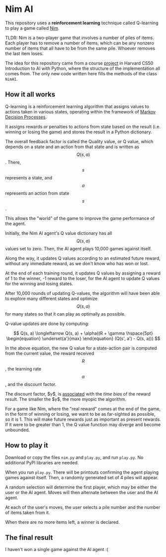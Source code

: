 # Nim AI

This repository uses a **reinforcement learning** technique called Q-learning to play a game called [Nim](https://en.wikipedia.org/wiki/Nim).

TLDR: Nim is a two-player game that involves a number of piles of items. Each player has to remove a number of items, which can be any nonzero number of items that all have to be from the same pile. Whoever removes the last item loses. 

The idea for this repository came from a course [project](https://cs50.harvard.edu/ai/2024/projects/4/nim/) in Harvard CS50 Introduction to AI with Python, where the structure of the implementation all comes from. The only new code written here fills the methods of the class `NimAI`. 

## How it all works

Q-learning is a reinforcement learning algorithm that assigns values to actions taken in various states, operating within the framework of [Markov Decision Processes](https://en.wikipedia.org/wiki/Markov_decision_process). 

It assigns rewards or penalties to actions from state based on the result (i.e. winning or losing the game) and stores the result in a Python dictionary. 

The overall feedback factor is called the Quality value, or Q value, which depends on a state and an action from that state and is written as $$Q(s, a)$$. There, $$s$$ represents a state, and $$a$$ represents an action from state $$s$$.

This allows the "world" of the game to improve the game performance of the agent.

Initially, the Nim AI agent's Q value dictionary has all $$Q(s, a)$$ values set to zero. Then, the AI agent plays 10,000 games against itself. 

Along the way, it updates Q values according to an estimated future reward, without any immediate reward, as we don't know who has won or lost. 

At the end of each training round, it updates Q values by assigning a reward of 1 to the winner, -1 reward to the loser, for the AI agent to update Q values for the winning and losing states. 

After 10,000 rounds of updating Q-values, the algorithm will have been able to explore many different states and optimize $$Q(s, a)$$ for many states so that it can play as optimally as possible. 

Q-value updates are done by computing:

$$
Q(s, a) \longleftarrow Q(s, a) + \alpha((R + \gamma \hspace{5pt} \begin{equation} \underset{a'}{max} \end{equation} (Q(s', a') - Q(s, a)))
$$

In the above equation, the new Q value for a state-action pair is computed from the current value, the reward received $$R$$, the learning rate $$\alpha$$, and the discount factor.

The discount factor, $$\gamma\$$, is [associated](https://stats.stackexchange.com/questions/221402/understanding-the-role-of-the-discount-factor-in-reinforcement-learning) with the _time bias_ of the reward result. The smaller the $$\gamma\$$, the more myopic the algorithm. 

For a game like Nim, where the "real reward" comes at the end of the game, in the form of winning or losing, we want to be as far-sighted as possible, so it is 1. This will make future rewards just as important as present rewards. If it were to be greater than 1, the Q value function may diverge and become unbounded. 

## How to play it

Download or copy the files `nim.py` and `play.py`, and run `play.py`. No additional PyPl libraries are needed.

When you run `play.py`. There will be printouts confirming the agent playing games against itself. Then, a randomly generated set of 4 piles will appear.

A random selection will determine the first player, which may be either the user or the AI agent. Moves will then alternate between the user and the AI agent.

At each of the user's moves, the user selects a pile number and the number of items taken from it. 

When there are no more items left, a winner is declared.

## The final result

I haven't won a single game against the AI agent :(
